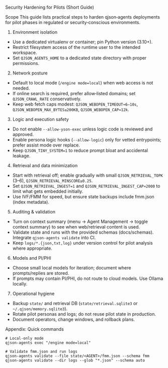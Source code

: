 Security Hardening for Pilots (Short Guide)

Scope
This guide lists practical steps to harden qjson‑agents deployments for pilot phases in regulated or security‑conscious environments.

1) Environment isolation
- Use a dedicated virtualenv or container; pin Python version (3.10+).
- Restrict filesystem access of the runtime user to the intended workspace.
- Set `QJSON_AGENTS_HOME` to a dedicated state directory with proper permissions.

2) Network posture
- Default to local mode (`/engine mode=local`) when web access is not needed.
- If online search is required, prefer allow‑listed domains; set `QJSON_CRAWL_RATE` conservatively.
- Keep web fetch caps modest: `QJSON_WEBOPEN_TIMEOUT≈6–10s`, `QJSON_WEBOPEN_MAX_BYTES≤200KB`, `QJSON_WEBOPEN_CAP≈12k`.

3) Logic and execution safety
- Do not enable `--allow-yson-exec` unless logic code is reviewed and approved.
- Enable persona logic hooks (`--allow-logic`) only for vetted entrypoints; prefer assist mode over replace.
- Keep `QJSON_TINY_SYSTEM=1` to reduce prompt bloat and accidental leakage.

4) Retrieval and data minimization
- Start with retrieval off; enable gradually with small `QJSON_RETRIEVAL_TOPK` (3–6), `QJSON_RETRIEVAL_MINSCORE≥0.25`.
- Set `QJSON_RETRIEVAL_INGEST=1` and `QJSON_RETRIEVAL_INGEST_CAP≈2000` to limit what gets embedded initially.
- Use IVF/FMM for speed, but ensure state backups include fmm.json (index metadata).

5) Auditing & validation
- Turn on context summary (menu → Agent Management → toggle context summary) to see when web/retrieval content is used.
- Validate state and runs with the provided schemas (docs/schemas). Integrate `qjson-agents validate` into CI.
- Keep `logs/*.{json,txt,log}` under version control for pilot analysis where appropriate.

6) Models and PI/PHI
- Choose small local models for iteration; document where prompts/replies are stored.
- If prompts may contain PI/PHI, do not route to cloud models. Use Ollama locally.

7) Operational hygiene
- Backup `state/` and retrieval DB (`state/retrieval.sqlite3` or `~/.qjson/memory.sqlite3`).
- Rotate pilot personas and logs; do not reuse pilot state in production.
- Document operators, change windows, and rollback plans.

Appendix: Quick commands
```
# Local-only mode
qjson-agents exec "/engine mode=local"

# Validate fmm.json and run logs
qjson-agents validate --file state/<AGENT>/fmm.json --schema fmm
qjson-agents validate --dir logs --glob "*.json" --schema auto
```
